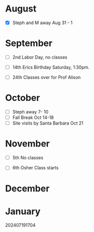 
# August 
- [x] Steph and M away Aug 31 - 1

# September
- [ ] 2nd Labor Day, no classes
* [ ]  14th Erics Birthday Saturday,  1:30pm.
- [ ] 24th Classes over for Prof Alison
# October
- [ ] Steph away 7- 10 
- [ ] Fall Break Oct 14-18
- [ ] Site visits by Santa Barbara Oct 21 

# November
- [ ] 5th No classes
- [ ] 6th Osher Class starts


# December


# January 








202407191704
